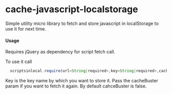 cache-javascript-localstorage
=============================

Simple utility micro library to fetch and store javascript in localStorage to use it for next time.

#### Usage

Requires jQuery as dependency for script fetch call.

To use it call 

```javascript
  scriptsinlocal.require(url<String|required>,key<String|required>,cacheBuster<Boolean|optional>)
```

Key is the key name by which you want to store it. Pass the cacheBuster param if you want to fetch it again. By default cahceBuster is false.
